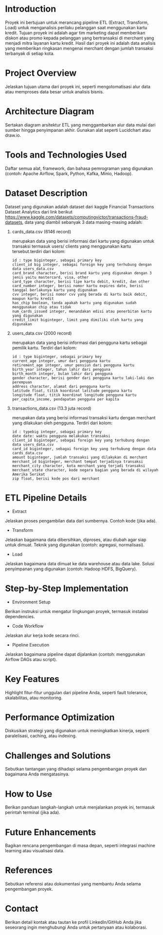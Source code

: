 # Introduction

Proyek ini bertujuan untuk merancang pipeline ETL (Extract, Transform, Load) untuk menganalisis perilaku pelanggan saat menggunakan kartu kredit. Tujuan proyek ini adalah agar tim marketing dapat memberikan diskon atau promo kepada pelanggan yang bertransaksi di merchant yang menjadi mitra layanan kartu kredit. Hasil dari proyek ini adalah data analisis yang memberikan ringkasan mengenai merchant dengan jumlah transaksi terbanyak di setiap kota.

# Project Overview
Jelaskan tujuan utama dari proyek ini, seperti mengotomatisasi alur data atau memproses data besar untuk analisis bisnis.

# Architecture Diagram
Sertakan diagram arsitektur ETL yang menggambarkan alur data mulai dari sumber hingga penyimpanan akhir. Gunakan alat seperti Lucidchart atau draw.io.

# Tools and Technologies Used
Daftar semua alat, framework, dan bahasa pemrograman yang digunakan (contoh: Apache Airflow, Spark, Python, Kafka, Minio, Hadoop).

# Dataset Description
Dataset yang digunakan adalah dataset dari kaggle Financial Transactions Dataset  Analytics dari link berikut https://www.kaggle.com/datasets/computingvictor/transactions-fraud-datasets, data yang diambil sebanyak 3 data masing-masing adalah:

1. cards_data.csv (6146 record)

    merupakan data yang berisi informasi dari kartu yang digunakan untuk transaksi termasuk users/ clients yang menggunakan kartu tersebut.terdiri dari kolom:

    ```
    id : type biginteger, sebagai primary key
    client_id big integer, sebagai foreign key yang terhubung dengan data users_data.csv
    card_brand character, berisi brand kartu yang digunakan dengan 3 jenis yaitu mastercard, visa, other
    card_type character, berisi tipe kartu debit, kredit, dan other
    card_number integer, berisi nomor kartu expires date, berisi tanggal berlakunya kartu yang digunakan
    cvv integer, berisi nomor cvv yang berada di kartu baik debit, maupun kartu kredit
    has_chip boolean, tanda apakah kartu yang digunakan sudah menggunakan chip atau tidak
    num_cards_issued integer, menandakan edisi atau penerbitan kartu yang digunakan
    credit_limit biginteger, limit yang dimiliki oleh kartu yang digunakan
    ```

2. users_data.csv (2000 record)

    merupakan data yang berisi informasi dari pengguna kartu sebagai pemilik kartu. Terdiri dari kolom:

    ```
    id : type biginteger, sebagai primary key 
    current_age integer, umur dari pengguna kartu
    retirement_age integer, umur pensiun dari pengguna kartu
    birth_year integer, tahun lahir dari pengguna
    birth_month integer, bulan lahir dari pengguna
    gender character, berisi gender dari pengguna kartu laki-laki dan perempuan
    address character, alamat dari pengguna kartu
    latitude float, titik koordinat latitude pengguna kartu
    longitude float, titik koordinat longitude pengguna kartu
    per_capita_income, pendapatan pengguna per kapita
    ```

3. transactions_data.csv (13.3 juta record)

    merupakan data yang berisi informasi transaksi kartu dengan merchant yang dilakukan oleh pengguna. Terdiri dari kolom:
    ```
    id : typebig integer, sebagai primary key
    date date: waktu pengguna melakukan transaksi
    client_id biginteger, sebagai foreign key yang terhubung dengan data users_data.csv
    card_id biginteger, sebagai foreign key yang terhubung dengan data cards_data.csv
    amount biginteger, jumlah transaksi yang dilakukan di merchant
    merchant_id biginteger, merchant tempat terjadinya transaksi
    merchant_city character, kota merchant yang terjadi transaksi
    merchant_state character, kode negara bagian yang berada di wilayah Amerika Serikat 
    zip float, berisi kode pos dari merchant
    ```


# ETL Pipeline Details
- Extract

Jelaskan proses pengambilan data dari sumbernya.
Contoh kode (jika ada).
- Transform

Jelaskan bagaimana data dibersihkan, diproses, atau diubah agar siap untuk dimuat.
Teknik yang digunakan (contoh: agregasi, normalisasi).
- Load

Jelaskan bagaimana data dimuat ke data warehouse atau data lake.
Solusi penyimpanan yang digunakan (contoh: Hadoop HDFS, BigQuery).

# Step-by-Step Implementation
- Environment Setup

Berikan instruksi untuk mengatur lingkungan proyek, termasuk instalasi dependencies.

- Code Workflow

Jelaskan alur kerja kode secara rinci.

- Pipeline Execution 

Jelaskan bagaimana pipeline dapat dijalankan (contoh: menggunakan Airflow DAGs atau script).

# Key Features
Highlight fitur-fitur unggulan dari pipeline Anda, seperti fault tolerance, skalabilitas, atau monitoring.

# Performance Optimization
Diskusikan strategi yang digunakan untuk meningkatkan kinerja, seperti paralelisasi, caching, atau indexing.

# Challenges and Solutions
Sebutkan tantangan yang dihadapi selama pengembangan proyek dan bagaimana Anda mengatasinya.

# How to Use
Berikan panduan langkah-langkah untuk menjalankan proyek ini, termasuk perintah terminal (jika ada).

# Future Enhancements
Bagikan rencana pengembangan di masa depan, seperti integrasi machine learning atau visualisasi data.

# References
Sebutkan referensi atau dokumentasi yang membantu Anda selama pengembangan proyek.

# Contact
Berikan detail kontak atau tautan ke profil LinkedIn/GitHub Anda jika seseorang ingin menghubungi Anda untuk pertanyaan atau kolaborasi.